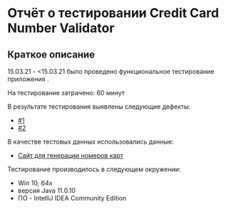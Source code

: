 # Отчёт о тестировании Credit Card Number Validator

## Краткое описание

15.03.21 - <15.03.21 было проведено функциональное тестирование приложения <Credit Card Number Validato>.

На тестирование затрачено: 60 минут

В результате тестирования выявлены следующие дефекты:
* [#1](https://github.com/ZmbOrk/Homework-1.1---Java/issues/1)
* [#2](https://github.com/ZmbOrk/Homework-1.1---Java/issues/2)

В качестве тестовых данных использовались данные:
* [Сайт для генерации номеров карт](https://www.freeformatter.com/credit-card-number-generator-validator.html)

Тестирование производилось в следующем окружении:
* Win 10, 64x
* версия Java 11.0.10
* ПО - IntelliJ IDEA Community Edition
